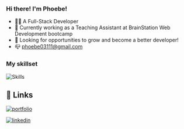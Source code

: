 

### Hi there! I'm Phoebe! 

- 👩‍💻 A Full-Stack Developer
- 💼 Currently working as a Teaching Assistant at BrainStation Web Development bootcamp
- 🙌 Looking for opportunities to grow and become a better developer!
- 📪 phoebe03111@gmail.com

### My skillset
![Skills](https://skillicons.dev/icons?i=html,css,sass,js,react,nodejs,express,mysql,git,figma)

## 🔗 Links
[![portfolio](https://img.shields.io/badge/my_portfolio-000?style=for-the-badge&logo=ko-fi&logoColor=white)](https://phoebechang.dev)

[![linkedin](https://img.shields.io/badge/linkedin-0A66C2?style=for-the-badge&logo=linkedin&logoColor=white)](https://www.linkedin.com/in/phoebe--chang/)


